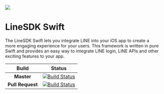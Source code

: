 ![](https://git.linecorp.com/LINE-Client/linesdk-ios-swift/raw/assets/assets/sdklogo.png)

# LineSDK Swift

The LineSDK Swift lets you integrate LINE into your iOS app to create a more engaging experience for your users. This framework is written in pure Swift and provides an easy way to integrate LINE login, LINE APIs and other exciting features to your app.


| **Build** | **Status** |
|:-----------:|:------------:|
| **Master** | [![Build Status](https://jenkins.linecorp.com/buildStatus/icon?job=com.linecorp.linesdk_swift_master)](https://jenkins.linecorp.com/view/LINE_SDK/job/com.linecorp.linesdk_swift_master/) |
| **Pull Request** | [![Build Status](https://jenkins.linecorp.com/buildStatus/icon?job=com.linecorp.linesdk_swift_pr)](https://jenkins.linecorp.com/view/LINE_SDK/job/com.linecorp.linesdk_swift_pr/) |


